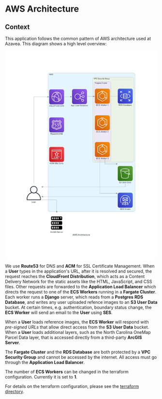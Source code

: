 # AWS Architecture

## Context

This application follows the common pattern of AWS architecture used at Azavea. This diagram shows a high level overview:

![AWS Architecture](../diagrams/aws_architecture.png)

We use **Route53** for DNS and **ACM** for SSL Certificate Management. When a **User** types in the application's URL, after it is resolved and secured, the request reaches the **CloudFront Distribution**, which acts as a Content Delivery Network for the static assets like the HTML, JavaScript, and CSS files. Other requests are forwarded to the **Application Load Balancer** which directs the request to one of the **ECS Workers** running in a **Fargate Cluster**. Each worker runs a **Django** server, which reads from a **Postgres** **RDS Database**, and writes any user uploaded refence images to an **S3 User Data** bucket. At certain times, e.g. authentication, boundary status change, the **ECS Worker** will send an email to the **User** using **SES**.

When a **User** loads reference images, the **ECS Worker** will respond with _pre-signed URLs_ that allow direct access from the **S3 User Data** bucket. When a **User** loads additional layers, such as the North Carolina OneMap Parcel Data layer, that is accessed directly from a third-party **ArcGIS Server**.

The **Fargate Cluster** and the **RDS Database** are both protected by a **VPC Security Group** and cannot be accessed by the internet. All access must go through the **Application Load Balancer**.

The number of **ECS Workers** can be changed in the terraform configuration. Currently it is set to **1**.

For details on the terraform configuration, please see the [terraform directory](../../deployment/terraform/).
